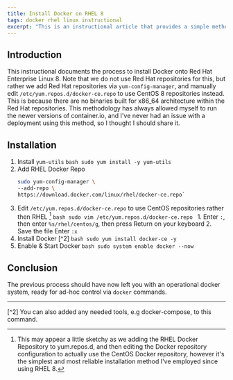 ```yaml
---
title: Install Docker on RHEL 8
tags: docker rhel linux instructional
excerpt: "This is an instructional article that provides a simple methodology on how to install Docker onto Red Hat Enterprise Linux 8" 
---
```

## Introduction
This instructional documents the process to install Docker onto Red Hat Enterprise Linux 8. Note that we do not use Red Hat repositories for this, but rather we add Red Hat repositories via `yum-config-manager`, and manually edit `/etc/yum.repos.d/docker-ce.repo` to use CentOS 8 repositories instead. This is because there are no binaries built for x86_64 architecture within the Red Hat repositories. This methodology has always allowed myself to run the newer versions of container.io, and I've never had an issue with a deployment using this method, so I thought I should share it.  

## Installation
1. Install `yum-utils`
        ```bash
        sudo yum install -y yum-utils
        ```
  2. Add RHEL Docker Repo
        ```bash
        sudo yum-config-manager \
        --add-repo \
        https://download.docker.com/linux/rhel/docker-ce.repo`
        ```
3. Edit `/etc/yum.repos.d/docker-ce.repo` to use CentOS repositories rather then RHEL  [^1]
        ```bash
        sudo vim /etc/yum.repos.d/docker-ce.repo
        ```
        1. Enter `:`, then enter `%s/rhel/centos/g`, then press Return on your keyboard
        2. Save the file
                Enter `:x` 
4. Install Docker [^2]
        ```bash
        sudo yum install docker-ce -y
        ```
5. Enable & Start Docker
        ```bash
        sudo system enable docker --now
        ```

## Conclusion

The previous process should have now left you with an operational docker system, ready for ad-hoc control via `docker` commands. 

---

[^1]:   This may appear a little sketchy as we adding the RHEL Docker Repository to yum.repos.d, and then editing the Docker repository configuration to actually use the CentOS Docker repository, however it's the simplest and most reliable installation method I've employed since using RHEL 8.

[^2] You can also added any needed tools, e.g docker-compose, to this command. 